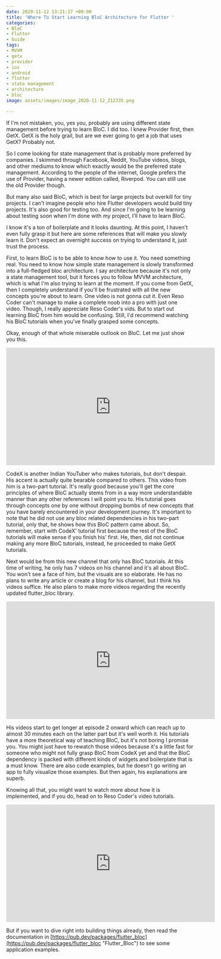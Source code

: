 ```yaml
---
date: 2020-11-12 13:21:27 +00:00
title: 'Where To Start Learning BloC Architecture for Flutter '
categories:
- BloC
- Flutter
- Guide
tags:
- MVVM
- getx
- provider
- ios
- android
- flutter
- state management
- architecture
- bloc
image: assets/images/image_2020-11-12_212335.png

---
```

If I'm not mistaken, you, yes you, probably are using different state management before trying to learn BloC. I did too. I knew Provider first, then GetX. GetX is the holy grail, but are we ever going to get a job that uses GetX? Probably not.

So I come looking for state management that is probably more preferred by companies. I skimmed through Facebook, Reddit, YouTube videos, blogs, and other mediums to know which exactly would be the preferred state management. According to the people of the internet, Google prefers the use of Provider, having a newer edition called, Riverpod. You can still use the old Provider though.

But many also said BloC, which is best for large projects but overkill for tiny projects. I can't imagine people who hire Flutter developers would build tiny projects. It's also good for testing too. And since I'm going to be learning about testing soon when I'm done with my project, I'll have to learn BloC.

I know it's a ton of boilerplate and it looks daunting. At this point, I haven't even fully grasp it but here are some references that will make you slowly learn it. Don't expect an overnight success on trying to understand it, just trust the process.

First, to learn BloC is to be able to know how to use it. You need something real. You need to know how simple state management is slowly transformed into a full-fledged bloc architecture. I say architecture because it's not only a state management tool, but it forces you to follow MVVM architecture, which is what I'm also trying to learn at the moment. If you come from GetX, then I completely understand if you'll be frustrated with all the new concepts you're about to learn. One video is not gonna cut it. Even Reso Coder can't manage to make a complete noob into a pro with just one video. Though, I really appreciate Reso Coder's vids. But to start out learning BloC from him would be confusing. Still, I'd recommend watching his BloC tutorials when you've finally grasped some concepts.

Okay, enough of that whole miserable outlook on BloC. Let me just show you this.

<iframe width="560" height="315" src="https://www.youtube.com/embed/jIoWkct6_EM" frameborder="0" allow="accelerometer; autoplay; clipboard-write; encrypted-media; gyroscope; picture-in-picture" allowfullscreen></iframe>

CodeX is another Indian YouTuber who makes tutorials, but don't despair. His accent is actually quite bearable compared to others. This video from him is a two-part tutorial. It's really good because you'll get the core principles of where BloC actually stems from in a way more understandable manner than any other references I will point you to. His tutorial goes through concepts one by one without dropping bombs of new concepts that you have barely encountered in your development journey. It's important to note that he did not use any bloc related dependencies in his two-part tutorial, only that, he shows how this BloC pattern came about. So, remember, start with CodeX' tutorial first because the rest of the BloC tutorials will make sense if you finish his' first. He, then, did not continue making any more BloC tutorials, instead, he proceeded to make GetX tutorials.

Next would be from this new channel that only has BloC tutorials. At this time of writing, he only has 7 videos on his channel and it's all about BloC. You won't see a face of him, but the visuals are so elaborate. He has no plans to write any article or create a blog for his channel, but I think his videos suffice. He also plans to make more videos regarding the recently updated flutter_bloc library.

<iframe width="560" height="315" src="https://www.youtube.com/embed/_7Mh66FFSNg" frameborder="0" allow="accelerometer; autoplay; clipboard-write; encrypted-media; gyroscope; picture-in-picture" allowfullscreen></iframe>

His videos start to get longer at episode 2 onward which can reach up to almost 30 minutes each on the latter part but it's well worth it. His tutorials have a more theoretical way of teaching BloC, but it's not boring I promise you. You might just have to rewatch those videos because it's a little fast for someone who might not fully grasp BloC from CodeX yet and that the BloC dependency is packed with different kinds of widgets and boilerplate that is a must know. There are also code examples, but he doesn't go writing an app to fully visualize those examples. But then again, his explanations are superb.

Knowing all that, you might want to watch more about how it is implemented, and if you do, head on to Reso Coder's video tutorials.

<iframe width="560" height="315" src="https://www.youtube.com/embed/oxeYeMHVLII" frameborder="0" allow="accelerometer; autoplay; clipboard-write; encrypted-media; gyroscope; picture-in-picture" allowfullscreen></iframe>

But if you want to dive right into building things already, then read the documentation in [https://pub.dev/packages/flutter_bloc](https://pub.dev/packages/flutter_bloc "Flutter_Bloc") to see some application examples.  